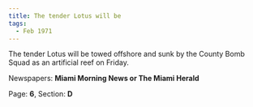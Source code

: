 ```yaml
---  
title: The tender Lotus will be  
tags:  
  - Feb 1971  
---  
```

  
The tender Lotus will be towed offshore and sunk by the County Bomb Squad as an artificial reef on Friday.  
  
Newspapers: **Miami Morning News or The Miami Herald**  
  
Page: **6**, Section: **D** 
